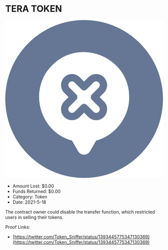 # TERA TOKEN
![TERA TOKEN](/rektimages/TERA-TOKEN.png)
- Amount Lost: $0.00
- Funds Returned: $0.00
- Category: Token
- Date: 2021-5-18

The contract owner could disable the transfer function, which restricted users in selling their tokens.


Proof Links:
- [https://twitter.com/Token_Sniffer/status/1393445775347130369](https://twitter.com/Token_Sniffer/status/1393445775347130369)


